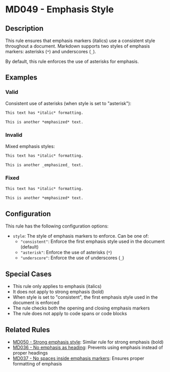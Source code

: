 # MD049 - Emphasis Style

## Description

This rule ensures that emphasis markers (italics) use a consistent style throughout a document.
Markdown supports two styles of emphasis markers: asterisks (`*`) and underscores (`_`).

By default, this rule enforces the use of asterisks for emphasis.

<!-- rumdl-disable MD049 -->
## Examples

### Valid

Consistent use of asterisks (when style is set to "asterisk"):

```markdown
This text has *italic* formatting.

This is another *emphasized* text.
```

### Invalid

Mixed emphasis styles:

```markdown
This text has *italic* formatting.

This is another _emphasized_ text.
```

### Fixed

```markdown
This text has *italic* formatting.

This is another *emphasized* text.
```
<!-- rumdl-enable MD049 -->

## Configuration

This rule has the following configuration options:

- `style`: The style of emphasis markers to enforce. Can be one of:
  - `"consistent"`: Enforce the first emphasis style used in the document (default)
  - `"asterisk"`: Enforce the use of asterisks (`*`)
  - `"underscore"`: Enforce the use of underscores (`_`)

## Special Cases

- This rule only applies to emphasis (italics)
- It does not apply to strong emphasis (bold)
- When style is set to "consistent", the first emphasis style used in the document is enforced
- The rule checks both the opening and closing emphasis markers
- The rule does not apply to code spans or code blocks

## Related Rules

- [MD050 - Strong emphasis style](md050.md): Similar rule for strong emphasis (bold)
- [MD036 - No emphasis as heading](md036.md): Prevents using emphasis instead of proper headings
- [MD037 - No spaces inside emphasis markers](md037.md): Ensures proper formatting of emphasis
